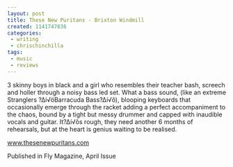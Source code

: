 ```yaml
---
layout: post
title: These New Puritans - Brixton Windmill
created: 1141747836
categories:
 - writing
 - chrischinchilla
tags: 
 - music 
 - reviews
---
```


3 skinny boys in black and a girl who resembles their teacher bash, screech and holler through a noisy bass led set. What a bass sound, (like an extreme Stranglers ?∆í√öBarracuda Bass?∆í√ô), blooping keyboards that occasionally emerge through the racket adding a perfect accompaniment to the chaos, bound by a tight but messy drummer and capped with inaudible vocals and guitar. It?∆í√ôs rough, they need another 6 months of rehearsals, but at the heart is genius waiting to be realised.

<a href='https://www.thesenewpuritans.com/' target='_blank'>www.thesenewpuritans.com</a>

Published in Fly Magazine, April Issue
